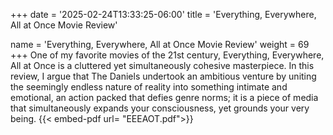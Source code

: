 +++
date = '2025-02-24T13:33:25-06:00'
title = 'Everything, Everywhere, All at Once Movie Review'

name = 'Everything, Everywhere, All at Once Movie Review'
weight = 69
+++
One of my favorite movies of the 21st century, Everything, Everywhere, All at Once is a cluttered yet simultaneously cohesive masterpiece. In this review, I argue that The Daniels undertook an ambitious venture by uniting the seemingly endless nature of reality into something intimate and emotional, an action packed that defies genre norms; it is a piece of media that simultaneously expands your consciousness, yet grounds your very being. 
{{< embed-pdf url= "EEEAOT.pdf">}}
